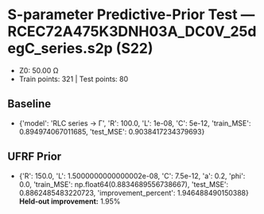 # S-parameter Predictive-Prior Test — RCEC72A475K3DNH03A_DC0V_25degC_series.s2p (S22)
- Z0: 50.00 Ω
- Train points: 321  |  Test points: 80

## Baseline
- {'model': 'RLC series -> Γ', 'R': 100.0, 'L': 1e-08, 'C': 5e-12, 'train_MSE': 0.894974067011685, 'test_MSE': 0.9038417234379693}

## UFRF Prior
- {'R': 150.0, 'L': 1.5000000000000002e-08, 'C': 7.5e-12, 'a': 0.2, 'phi': 0.0, 'train_MSE': np.float64(0.8834689556738667), 'test_MSE': 0.8862485483220723, 'improvement_percent': 1.946488490150388}
**Held-out improvement:** 1.95%
